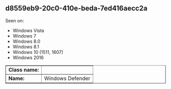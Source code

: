 ## d8559eb9-20c0-410e-beda-7ed416aecc2a

Seen on:
* Windows Vista
* Windows 7
* Windows 8.0
* Windows 8.1
* Windows 10 (1511, 1607)
* Windows 2016

<table border="1" class="docutils">
  <tbody>
    <tr>
      <td><b>Class name:</b></td>
      <td>&nbsp;</td>
    </tr>
    <tr>
      <td><b>Name:</b></td>
      <td>Windows Defender</td>
    </tr>
  </tbody>
</table>

